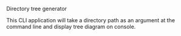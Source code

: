 
Directory tree generator 

This CLI application will take a directory path as an argument at the command line and display tree diagram on console.


